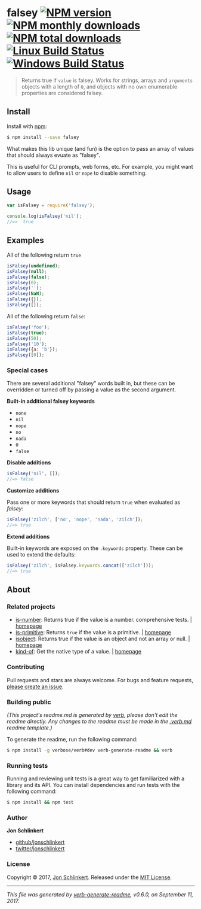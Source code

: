 # falsey [![NPM version](https://img.shields.io/npm/v/falsey.svg?style=flat)](https://www.npmjs.com/package/falsey) [![NPM monthly downloads](https://img.shields.io/npm/dm/falsey.svg?style=flat)](https://npmjs.org/package/falsey)  [![NPM total downloads](https://img.shields.io/npm/dt/falsey.svg?style=flat)](https://npmjs.org/package/falsey) [![Linux Build Status](https://img.shields.io/travis/jonschlinkert/falsey.svg?style=flat&label=Travis)](https://travis-ci.org/jonschlinkert/falsey) [![Windows Build Status](https://img.shields.io/appveyor/ci/jonschlinkert/falsey.svg?style=flat&label=AppVeyor)](https://ci.appveyor.com/project/jonschlinkert/falsey)

> Returns true if `value` is falsey. Works for strings, arrays and `arguments` objects with a length of `0`, and objects with no own enumerable properties are considered falsey.

## Install

Install with [npm](https://www.npmjs.com/):

```sh
$ npm install --save falsey
```

What makes this lib unique (and fun) is the option to pass an array of values that should always evuate as "falsey".

This is useful for CLI prompts, web forms, etc. For example, you might want to allow users to define `nil` or `nope` to disable something.

## Usage

```js
var isFalsey = require('falsey');

console.log(isFalsey('nil');
//=> `true`
```

## Examples

All of the following return `true`

```js
isFalsey(undefined);
isFalsey(null);
isFalsey(false);
isFalsey(0);
isFalsey('');
isFalsey(NaN);
isFalsey({});
isFalsey([]);
```

All of the following return `false`:

```js
isFalsey('foo');
isFalsey(true);
isFalsey(50);
isFalsey('10');
isFalsey({a: 'b'});
isFalsey([0]);
```

### Special cases

There are several additional "falsey" words built in, but these can be overridden or turned off by passing a value as the second argument.

**Built-in additional falsey keywords**

* `none`
* `nil`
* `nope`
* `no`
* `nada`
* `0`
* `false`

**Disable additions**

```js
isFalsey('nil', []);
//=> false
```

**Customize additions**

Pass one or more keywords that should return `true` when evaluated as _falsey_:

```js
isFalsey('zilch', ['no', 'nope', 'nada', 'zilch']);
//=> true
```

**Extend additions**

Built-in keywords are exposed on the `.keywords` property. These can be used to extend the defaults:

```js
isFalsey('zilch', isFalsey.keywords.concat(['zilch']));
//=> true
```

## About

### Related projects

* [is-number](https://www.npmjs.com/package/is-number): Returns true if the value is a number. comprehensive tests. | [homepage](https://github.com/jonschlinkert/is-number "Returns true if the value is a number. comprehensive tests.")
* [is-primitive](https://www.npmjs.com/package/is-primitive): Returns `true` if the value is a primitive.  | [homepage](https://github.com/jonschlinkert/is-primitive "Returns `true` if the value is a primitive. ")
* [isobject](https://www.npmjs.com/package/isobject): Returns true if the value is an object and not an array or null. | [homepage](https://github.com/jonschlinkert/isobject "Returns true if the value is an object and not an array or null.")
* [kind-of](https://www.npmjs.com/package/kind-of): Get the native type of a value. | [homepage](https://github.com/jonschlinkert/kind-of "Get the native type of a value.")

### Contributing

Pull requests and stars are always welcome. For bugs and feature requests, [please create an issue](../../issues/new).

### Building public

_(This project's readme.md is generated by [verb](https://github.com/verbose/verb-generate-readme), please don't edit the readme directly. Any changes to the readme must be made in the [.verb.md](.verb.md) readme template.)_

To generate the readme, run the following command:

```sh
$ npm install -g verbose/verb#dev verb-generate-readme && verb
```

### Running tests

Running and reviewing unit tests is a great way to get familiarized with a library and its API. You can install dependencies and run tests with the following command:

```sh
$ npm install && npm test
```

### Author

**Jon Schlinkert**

* [github/jonschlinkert](https://github.com/jonschlinkert)
* [twitter/jonschlinkert](https://twitter.com/jonschlinkert)

### License

Copyright © 2017, [Jon Schlinkert](https://github.com/jonschlinkert).
Released under the [MIT License](LICENSE).

***

_This file was generated by [verb-generate-readme](https://github.com/verbose/verb-generate-readme), v0.6.0, on September 11, 2017._
